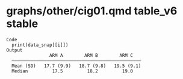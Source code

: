# graphs/other/cig01.qmd table_v6 stable

    Code
      print(data_snap[[i]])
    Output
                    ARM A        ARM B        ARM C   
      ————————————————————————————————————————————————
      Mean (SD)   17.7 (9.9)   18.7 (9.8)   19.5 (9.1)
      Median         17.5         18.2         19.0   


